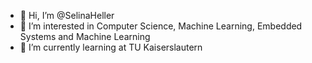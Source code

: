 - 👋 Hi, I’m @SelinaHeller
- 👀 I’m interested in Computer Science, Machine Learning, Embedded Systems and Machine Learning
- 🌱 I’m currently learning at TU Kaiserslautern


<!---
SelinaHeller/SelinaHeller is a ✨ special ✨ repository because its `README.md` (this file) appears on your GitHub profile.
You can click the Preview link to take a look at your changes.
--->
